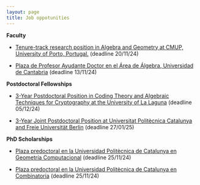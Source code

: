 ```yaml
---
layout: page
title: Job oppotunities
---
```


**Faculty**

- [Tenure-track research position in Algebra and Geometry at CMUP, University of Porto, Portugal.](/jobs/faculty_UP_24) (deadline 20/11/24)

- [Plaza de Profesor Ayudante Doctor en el Área de Álgebra, Universidad de Cantabria](/jobs/faculty_UC_24.md) (deadline 13/11/24)

**Postdoctoral Fellowships**

- [3-Year Postdoctoral Position in Coding Theory and Algebraic Techniques for Cryptography at the University of La Laguna](/jobs/postdoc_ULL_24.md) (deadline 05/12/24)

- [3-Year Joint Postdoctoral Position at Universitat Politècnica Catalunya and Freie Universität Berlin](/jobs/postdoc_UPC-FU_25.md) (deadline 27/01/25)

**PhD Scholarships**

- [Plaza predoctoral en la Universidad Politècnica de Catalunya en Geometría Computacional](/jobs/phd_UPC1_24.md) (deadline 25/11/24)

- [Plaza predoctoral en la Universidad Politècnica de Catalunya en Combinatoria](/jobs/phd_UPC1_24.md) (deadline 25/11/24)
